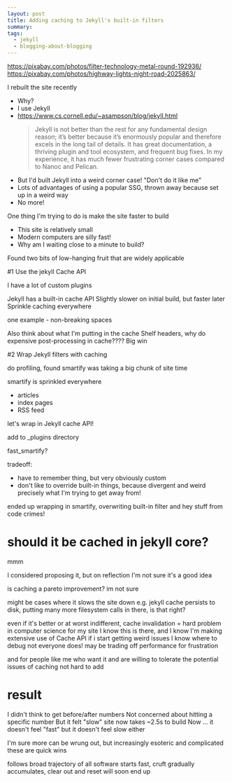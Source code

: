 ```yaml
---
layout: post
title: Adding caching to Jekyll's built-in filters
summary:
tags:
  - jekyll
  - blogging-about-blogging
---
```


https://pixabay.com/photos/filter-technology-metal-round-192936/
https://pixabay.com/photos/highway-lights-night-road-2025863/

I rebuilt the site recently
  - Why?
  - I use Jekyll
  - https://www.cs.cornell.edu/~asampson/blog/jekyll.html
    > Jekyll is not better than the rest for any fundamental design reason; it’s better because it’s enormously popular and therefore excels in the long tail of details. It has great documentation, a thriving plugin and tool ecosystem, and frequent bug fixes. In my experience, it has much fewer frustrating corner cases compared to Nanoc and Pelican.
  - But I'd built Jekyll into a weird corner case! "Don't do it like me"
  - Lots of advantages of using a popular SSG, thrown away because set up in a weird way
  - No more!
  
One thing I'm trying to do is make the site faster to build
  - This site is relatively small
  - Modern computers are silly fast!
  - Why am I waiting close to a minute to build?

Found two bits of low-hanging fruit that are widely applicable

#1 Use the jekyll Cache API

I have a lot of custom plugins

Jekyll has a built-in cache API
Slightly slower on initial build, but faster later
Sprinkle caching everywhere

one example - non-breaking spaces

Also think about what I'm putting in the cache
Shelf headers, why do expensive post-processing in cache????
Big win

#2 Wrap Jekyll filters with caching

do profiling, found smartify was taking a big chunk of site time

smartify is sprinkled everywhere
* articles
* index pages
* RSS feed

let's wrap in Jekyll cache API!

add to _plugins directory

fast_smartify?

tradeoff:
* have to remember thing, but very obviously custom
* don't like to override built-in things, because divergent and weird
  precisely what I'm trying to get away from!

ended up wrapping in smartify, overwriting built-in filter
and hey stuff from code crimes!

# should it be cached in jekyll core?

mmm

I considered proposing it, but on reflection I'm not sure it's a good idea

is caching a pareto improvement?
im not sure

might be cases where it slows the site down
e.g. jekyll cache persists to disk, putting many more filesystem calls in there, is that right?

even if it's better or at worst indifferent, cache invalidation = hard problem in computer science
for my site I know this is there, and I know I'm making extensive use of Cache API
if i start getting weird issues I know where to debug
not everyone does!
may be trading off performance for frustration

and for people like me who want it and are willing to tolerate the potential issues of caching
not hard to add

# result

I didn't think to get before/after numbers
Not concerned about hitting a specific number
But it felt "slow"
site now takes ~2.5s to build
Now … it doesn't feel "fast" but it doesn't feel slow either

I'm sure more can be wrung out, but increasingly esoteric and complicated
these are quick wins

follows broad trajectory of all software
starts fast, cruft gradually accumulates, clear out and reset
will soon end up
